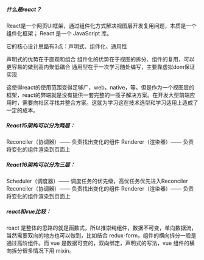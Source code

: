 ##### 什么是react？
React是一个网页UI框架，通过组件化方式解决视图层开发复用问题，本质是一个组件化框架；
React 是一个 JavaScript 库。

它的核心设计思路有3点：声明式、组件化、通用性

声明式的优势在于直观和组合
组件化的优势在于视图的拆分、组件的复用，可以更容易的做到高内聚低耦合
通用型在于一次学习随处编写，主要靠虚拟dom保证实现

这使得react的使用范围变得足够广，web，native，等。但是作为一个视图层的框架，react的弊端就是没有提供一套完整的一揽子解决方案。在开发大型前端应用时，需要向社区寻找并整合方案。这就为学习这在技术选型和学习适用上造成了一定的成本。


##### React15架构可以分为两层：
Reconciler（协调器）—— 负责找出变化的组件
Renderer（渲染器）—— 负责将变化的组件渲染到页面上


##### React16架构可以分为三层：
Scheduler（调度器）—— 调度任务的优先级，高优任务优先进入Reconciler
Reconciler（协调器）—— 负责找出变化的组件
Renderer（渲染器）—— 负责将变化的组件渲染到页面上

##### react和vue比较：
react 是整体的思路的就是函数式，所以推崇纯组件，数据不可变，单向数据流，当然需要双向的地方也可以做到，比如结合 redux-form，组件的横向拆分一般是通过高阶组件。而 vue 是数据可变的，双向绑定，声明式的写法，vue 组件的横向拆分很多情况下用 mixin。